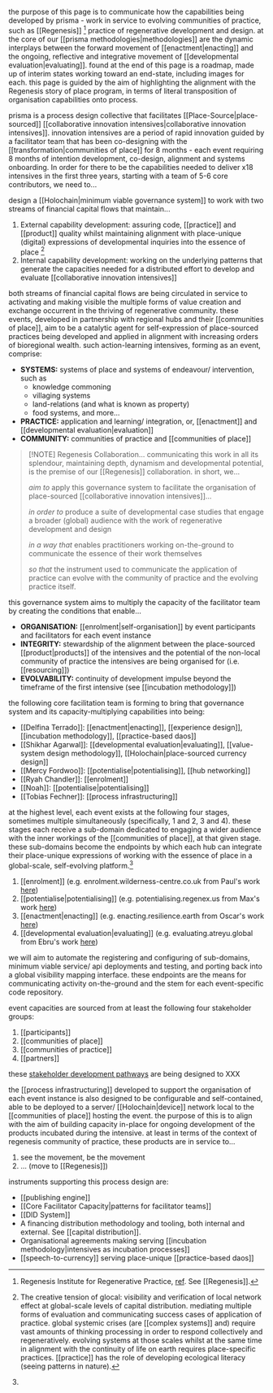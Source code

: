 the purpose of this page is to communicate how the capabilities being developed by prisma - work in service to evolving communities of practice, such as [[Regenesis]] [^1] practice of regenerative development and design. at the core of our [[prisma methodologies|methodologies]] are the dynamic interplays between the forward movement of [[enactment|enacting]] and the ongoing, reflective and integrative movement of [[developmental evaluation|evaluating]]. found at the end of this page is a roadmap, made up of interim states working toward an end-state, including images for each. this page is guided by the aim of highlighting the alignment with the Regenesis story of place program, in terms of literal transposition of organisation capabilities onto process.

prisma is a process design collective that facilitates [[Place-Source|place-sourced]] [[collaborative innovation intensives|collaborative innovation intensives]]. innovation intensives are a period of rapid innovation guided by a facilitator team that has been co-designing with the [[transformation|communities of place]] for 8 months - each event requiring 8 months of intention development, co-design, alignment and systems onboarding. In order for there to be the capabilities needed to deliver x18 intensives in the first three years, starting with a team of 5-6 core contributors, we need to...

design a [[Holochain|minimum viable governance system]] to work with two streams of financial capital flows that maintain...

1. External capability development: assuring code, [[practice]] and [[product]] quality whilst maintaining alignment with place-unique (digital) expressions of developmental inquiries into the essence of place [^2]
2. Internal capability development: working on the underlying patterns that generate the capacities needed for a distributed effort to develop and evaluate [[collaborative innovation intensives]]

both streams of financial capital flows are being circulated in service to activating and making visible the multiple forms of value creation and exchange occurrent in the thriving of regenerative community. these events, developed in partnership with regional hubs and their [[communities of place]], aim to be a catalytic agent for self-expression of place-sourced practices being developed and applied in alignment with increasing orders of bioregional wealth. such action-learning intensives, forming as an event, comprise: 

- **SYSTEMS:** systems of place and systems of endeavour/ intervention, such as
	- knowledge commoning
	- villaging systems
	- land-relations (and what is known as property)
	- food systems, and more...
- **PRACTICE:** application and learning/ integration, or, [[enactment]] and [[developmental evaluation|evaluation]]
- **COMMUNITY:** communities of practice and [[communities of place]]


> [!NOTE] Regenesis Collaboration... 
> communicating this work in all its splendour, maintaining depth, dynamism and developmental potential, is the premise of our [[Regenesis]] collaboration. in short, we... 
> 
> *aim to* apply this governance system to facilitate the organisation of place-sourced [[collaborative innovation intensives]]…
> 
> *in order to* produce a suite of developmental case studies that engage a broader (global) audience with the work of regenerative development and design
> 
> *in a way that* enables practitioners working on-the-ground to communicate the essence of their work themselves 
> 
> *so that* the instrument used to communicate the application of practice can evolve with the community of practice and the evolving practice itself. 

this governance system aims to multiply the capacity of the facilitator team by creating the conditions that enable...

- **ORGANISATION:** [[enrolment|self-organisation]] by event participants and facilitators for each event instance
- **INTEGRITY:** stewardship of the alignment between the place-sourced [[product|products]] of the intensives and the potential of the non-local community of practice the intensives are being organised for (i.e. [[resourcing]])
- **EVOLVABILITY:** continuity of development impulse beyond the timeframe of the first intensive (see [[incubation methodology]])

the following core facilitation team is forming to bring that governance system and its capacity-multiplying capabilities into being:

- [[Delfina Terrado]]: [[enactment|enacting]], [[experience design]], [[incubation methodology]], [[practice-based daos]]
- [[Shikhar Agarwal]]: [[developmental evaluation|evaluating]], [[value-system design methodology]], [[Holochain|place-sourced currency design]]
- [[Mercy Fordwoo]]: [[potentialise|potentialising]], [[hub networking]]
- [[Ryah Chandler]]: [[enrolment]]
- [[Noah]]: [[potentialise|potentialising]]
- [[Tobias Fechner]]: [[process infrastructuring]]

at the highest level, each event exists at the following four stages, sometimes multiple simultaneously (specifically, 1 and 2, 3 and 4). these stages each receive a sub-domain dedicated to engaging a wider audience with the inner workings of the [[communities of place]], at that given stage. these sub-domains become the endpoints by which each hub can integrate their place-unique expressions of working with the essence of place in a global-scale, self-evolving platform.[^3] 

1. [[enrolment]] (e.g. enrolment.wilderness-centre.co.uk from Paul's work [here](https://www.wilderness-centre.co.uk/))
2. [[potentialise|potentialising]] (e.g. potentialising.regenex.us from Max's work [here](https://regenex.us/ramboland))
3. [[enactment|enacting]] (e.g. enacting.resilience.earth from Oscar's work [here](https://resilience.earth/))
4. [[developmental evaluation|evaluating]] (e.g. evaluating.atreyu.global from Ebru's work [here](https://atreyu.global/))

we will aim to automate the registering and configuring of sub-domains, minimum viable service/ api deployments and testing, and porting back into a global visibility mapping interface. these endpoints are the means for communicating activity on-the-ground and the stem for each event-specific code repository.

event capacities are sourced from at least the following four stakeholder groups:

1. [[participants]]
2. [[communities of place]]
3. [[communities of practice]]
4. [[partners]]

these [stakeholder development pathways](https://register.prisma.events) are being designed to XXX

the [[process infrastructuring]] developed to support the organisation of each event instance is also designed to be configurable and self-contained, able to be deployed to a server/ [[Holochain|device]] network local to the [[communities of place]] hosting the event. the purpose of this is to align with the aim of building capacity in-place for ongoing development of the products incubated during the intensive. at least in terms of the context of regenesis community of practice, these products are in service to...

1. see the movement, be the movement
2. ... (move to [[Regenesis]])

instruments supporting this process design are:

- [[publishing engine]]
- [[Core Facilitator Capacity|patterns for facilitator teams]]
- [[DID System]]
- A financing distribution methodology and tooling, both internal and external. See [[capital distribution]].
- Organisational agreements making serving [[incubation methodology|intensives as incubation processes]]
- [[speech-to-currency]] serving place-unique [[practice-based daos]]

[^1]: Regenesis Institute for Regenerative Practice, [ref](https://regenerat.es/). See [[Regenesis]].
[^2]: The creative tension of glocal: visibility and verification of local network effect at global-scale levels of capital distribution. mediating multiple forms of evaluation and communicating success cases of application of practice. global systemic crises (are [[complex systems]] and) require vast amounts of thinking processing in order to respond collectively and regeneratively. evolving systems at those scales whilst at the same time in alignment with the continuity of life on earth requires place-specific practices. [[practice]] has the role of developing ecological literacy (seeing patterns in nature).
[^3]: 